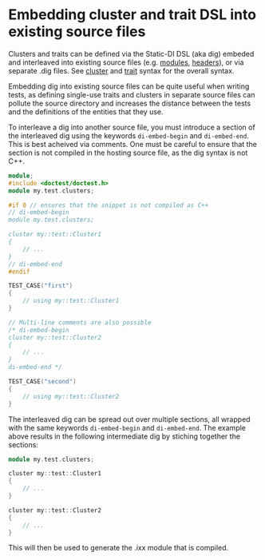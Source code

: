 # Embedding cluster and trait DSL into existing source files

Clusters and traits can be defined via the Static-DI DSL (aka dig) embeded and interleaved into existing source files (e.g. [modules](../tests/test_embedded_modules.cpp), [headers](../tests/test_embedded_headers.cpp)), or via separate .dig files. See [cluster](cluster-syntax.md) and [trait](trait-syntax.md) syntax for the overall syntax.

Embedding dig into existing source files can be quite useful when writing tests, as defining single-use traits and clusters in separate source files can pollute the source directory and increases the distance between the tests and the definitions of the entities that they use.

To interleave a dig into another source file, you must introduce a section of the interleaved dig using the keywords `di-embed-begin` and `di-embed-end`. This is best acheived via comments. One must be careful to ensure that the section is not compiled in the hosting source file, as the dig syntax is not C++.

```cpp
module;
#include <doctest/doctest.h>
module my.test.clusters;

#if 0 // ensures that the snippet is not compiled as C++
// di-embed-begin
module my.test.clusters;

cluster my::test::Cluster1
{
    // ...
}
// di-embed-end
#endif

TEST_CASE("first")
{
    // using my::test::Cluster1
}

// Multi-line comments are also possible
/* di-embed-begin
cluster my::test::Cluster2
{
    // ...
}
di-embed-end */

TEST_CASE("second")
{
    // using my::test::Cluster2
}
```

The interleaved dig can be spread out over multiple sections, all wrapped with the same keywords `di-embed-begin` and `di-embed-end`. The example above results in the following intermediate dig by stiching together the sections:

```cpp
module my.test.clusters;

cluster my::test::Cluster1
{
    // ...
}

cluster my::test::Cluster2
{
    // ...
}
```

This will then be used to generate the .ixx module that is compiled.
